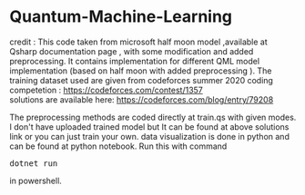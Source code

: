 # Quantum-Machine-Learning
credit : This code taken from microsoft half moon model ,available at Qsharp documentation page , with some modification and added preprocessing.
It contains implementation for different QML model implementation (based on half moon with added preprocessing ).
The training dataset used are given from codeforces summer 2020 coding competetion : https://codeforces.com/contest/1357        
solutions are available here: https://codeforces.com/blog/entry/79208


The preprocessing methods are coded directly at train.qs with given modes.
I don't have uploaded trained model but It can be found at above solutions link or you can just train your own. data visualization is done in python and can be found at python notebook.
Run this with command <pre>dotnet run</pre> in powershell.
